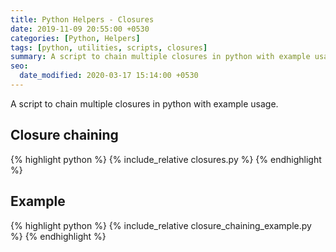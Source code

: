 ```yaml
---
title: Python Helpers - Closures
date: 2019-11-09 20:55:00 +0530
categories: [Python, Helpers]
tags: [python, utilities, scripts, closures]
summary: A script to chain multiple closures in python with example usage.
seo:
  date_modified: 2020-03-17 15:14:00 +0530
---
```


A script to chain multiple closures in python with example usage.

## Closure chaining

{% highlight python %}
{% include_relative closures.py %}
{% endhighlight %}

## Example

{% highlight python %}
{% include_relative closure_chaining_example.py %}
{% endhighlight %}
